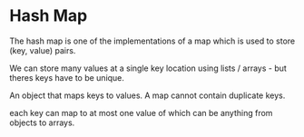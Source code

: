 # Hash Map

The hash map is one of the implementations of a map which is used to store (key, value) pairs.

We can store many values at a single key location using lists / arrays - but theres keys have to be unique.

An object that maps keys to values. A map cannot contain duplicate keys.

each key can map to at most one value of which can be anything from objects to arrays.
